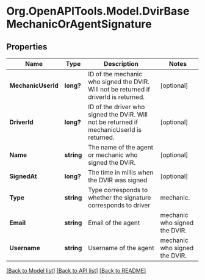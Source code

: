 # Org.OpenAPITools.Model.DvirBaseMechanicOrAgentSignature
## Properties

Name | Type | Description | Notes
------------ | ------------- | ------------- | -------------
**MechanicUserId** | **long?** | ID of the mechanic who signed the DVIR. Will not be returned if driverId is returned. | [optional] 
**DriverId** | **long?** | ID of the driver who signed the DVIR. Will not be returned if mechanicUserId is returned. | [optional] 
**Name** | **string** | The name of the agent or mechanic who signed the DVIR. | [optional] 
**SignedAt** | **long?** | The time in millis when the DVIR was signed | [optional] 
**Type** | **string** | Type corresponds to whether the signature corresponds to driver|mechanic. | [optional] 
**Email** | **string** | Email of the  agent|mechanic who signed the DVIR. | [optional] 
**Username** | **string** | Username of the  agent|mechanic who signed the DVIR. | [optional] 

[[Back to Model list]](../README.md#documentation-for-models) [[Back to API list]](../README.md#documentation-for-api-endpoints) [[Back to README]](../README.md)

